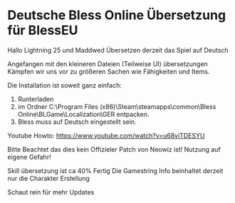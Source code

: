 ﻿# Deutsche Bless Online Übersetzung für BlessEU

Hallo Lightning 25 und Maddwed Übersetzen derzeit das Spiel auf Deutsch


Angefangen mit den kleineren Dateien (Teilweise UI) übersetzungen Kämpfen wir uns vor zu
größeren Sachen wie Fähigkeiten und Items.




Die Installation ist soweit ganz einfach:

1. Runterladen
2. im Ordner C:\Program Files (x86)\Steam\steamapps\common\Bless Online\BLGame\Localization\GER entpacken.
3. Bless muss auf Deutsch eingestellt sein.

Youtube Howto: https://www.youtube.com/watch?v=u68viTDESYU


Bitte Beachtet das dies kein Offizieler Patch von Neowiz ist! Nutzung auf eigene Gefahr!

Skill übersetzung ist ca 40% Fertig
Die Gamestring Info beinhaltet derzeit nur die Charakter Erstellung


Schaut rein für mehr Updates



